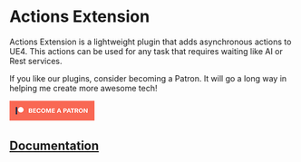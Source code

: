 # Actions Extension
Actions Extension is a lightweight plugin that adds asynchronous actions to UE4. This actions can be used for any task that requires waiting like AI or Rest services.

If you like our plugins, consider becoming a Patron. It will go a long way in helping me create more awesome tech!

[![patron](Docs/usage/img/patron_small.png)](https://www.patreon.com/bePatron?u=16503983)

## [Documentation](https://piperift.com/ActionsExtension)

